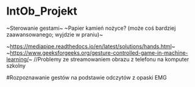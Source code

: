 # IntOb_Projekt

~Sterowanie gestami~
~Papier kamień nożyce? (może coś bardziej zaawansowanego; wyjdzie w praniu)~

~https://mediapipe.readthedocs.io/en/latest/solutions/hands.html~
~https://www.geeksforgeeks.org/gesture-controlled-game-in-machine-learning/~
//Problemy ze streamowaniem obrazu z telefonu na komputer szkolny


#Rozpoznawanie gestów na podstawie odczytów z opaski EMG
